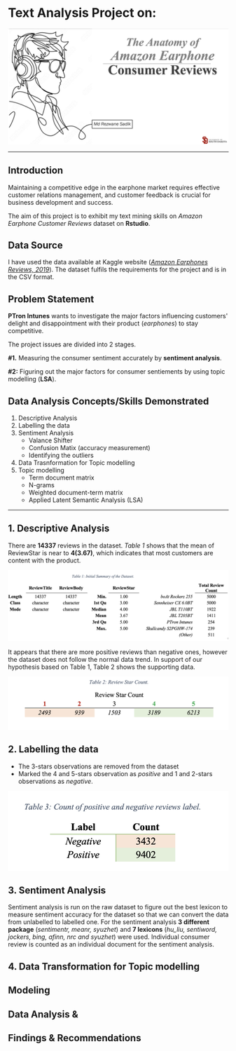 # Text Analysis Project on: 
![](Intro_Image.png)
***

## Introduction

Maintaining a competitive edge in the earphone market requires effective customer relations management, and customer feedback is crucial for business development and success.

The aim of this project is to exhibit my text mining skills on _Amazon Earphone Customer Reviews_ dataset on **Rstudio**. 


## Data Source 
I have used the data available at Kaggle website (_[Amazon Earphones Reviews, 2019](https://www.kaggle.com/datasets/shitalkat/amazonearphonesreviews)_). The dataset fulfils the requirements for the project and is in the CSV format.


## Problem Statement
**PTron Intunes** wants to investigate the major factors influencing customers' delight and disappointment with their product (_earphones_) to stay competitive. 

The project issues are divided into 2 stages. 

**#1.** Measuring the consumer sentiment accurately by **sentiment analysis**.

**#2:** Figuring out the major factors for consumer sentiements by using topic modelling (**LSA**).

## Data Analysis Concepts/Skills Demonstrated 

1.  Descriptive Analysis
2.  Labelling the data
3.  Sentiment Analysis
    - Valance Shifter
    - Confusion Matix (accuracy measurement)
    - Identifying the outliers
4.  Data Trasnformation for Topic modelling
5.  Topic modelling 
    - Term document matrix
    - N-grams
    - Weighted document-term matrix
    - Applied Latent Semantic Analysis (LSA)
***

## 1. Descriptive Analysis
There are **14337** reviews in the dataset. _Table 1_ shows that the mean of ReviewStar is near to
**4(3.67)**, which indicates that most customers are content with the product.

![](Table1_InitialSummary.png)

It appears that there are more positive reviews than negative ones, however the dataset does not follow the normal data trend. 
In support of our hypothesis based on Table 1, Table 2 shows the supporting data.

![](Table2_ReviewStarCount.png)

## 2. Labelling the data
-   The 3-stars observations are removed from the dataset
-   Marked the 4 and 5-stars observation as _positive_ and 1 and 2-stars observations as _negative_.

![](Table3_Countofreviews.png)

## 3. Sentiment Analysis
Sentiment analysis is run on the raw dataset to figure out the best lexicon to measure sentiment accuracy for the dataset so that we can convert the data from unlabelled to labelled one. For the sentiment analysis __3 different package__ (_sentimentr, meanr, syuzhet_) and __7 lexicons__ (_hu_liu, sentiword, jockers, bing, afinn, nrc and syuzhet_) were used. Individual consumer review is counted as an individual document for the sentiment analysis.  


## 4. Data Transformation for Topic modelling

## Modeling 

## Data Analysis &

## Findings & Recommendations 
